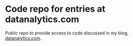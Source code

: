 # Code repo for entries at datanalytics.com

Public repo to provide access to code discussed in my blog, [datanalytics.com](https://www.datanalytics.com).
